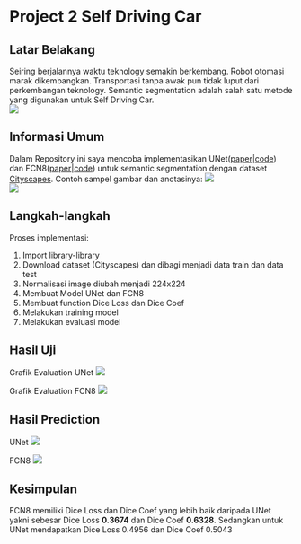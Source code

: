 # Project 2 Self Driving Car

## Latar Belakang
Seiring berjalannya waktu teknology semakin berkembang. Robot otomasi marak dikembangkan. Transportasi tanpa awak pun tidak luput dari perkembangan teknology. Semantic segmentation adalah salah satu metode yang digunakan untuk Self Driving Car.<br/>
![](./cityscapes.png)

## Informasi Umum
Dalam Repository ini saya mencoba implementasikan UNet([paper](https://arxiv.org/abs/1505.04597v1)|[code](https://github.com/milesial/Pytorch-UNet/blob/67bf11b4db4c5f2891bd7e8e7f58bcde8ee2d2db/unet/unet_model.py#L8)) dan FCN8([paper](https://arxiv.org/abs/1411.4038)|[code](https://github.com/Gurupradeep/FCN-for-Semantic-Segmentation)) untuk semantic segmentation dengan dataset  [Cityscapes](https://drive.google.com/file/d/131x4PJWCHGC8Iu8WkwGyCFDLgVMPoqhM/view?usp=sharing).
Contoh sampel gambar dan anotasinya:
![](./sample_train.png)<br/>
![](./sample_train_anot.png)


## Langkah-langkah
Proses implementasi:
1. Import library-library
2. Download dataset (Cityscapes) dan dibagi menjadi data train dan data test
3. Normalisasi image diubah menjadi 224x224
4. Membuat Model UNet dan FCN8
5. Membuat function Dice Loss dan Dice Coef
6. Melakukan training model
7. Melakukan evaluasi model

## Hasil Uji
Grafik Evaluation UNet
![](./unet_evaluation.png)

Grafik Evaluation FCN8
![](./fcn8_evaluation.png)

## Hasil Prediction
UNet
![](./unet_predict.png)

FCN8
![](./fcn8_predict.png)

## Kesimpulan
FCN8 memiliki Dice Loss dan Dice Coef yang lebih baik daripada UNet yakni sebesar Dice Loss **0.3674** dan Dice Coef **0.6328**. Sedangkan untuk UNet mendapatkan Dice Loss 0.4956 dan Dice Coef 0.5043
